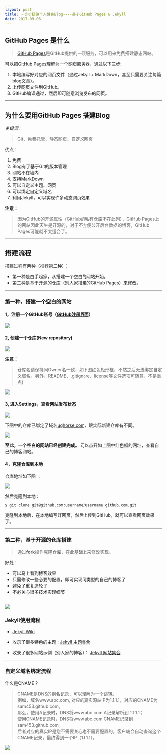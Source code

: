 ```yaml
---
layout: post
title: 一步步搭建个人博客Blog----基于GitHub Pages & Jekyll
date: 2017-09-06
---
```


## GitHub Pages 是什么  
>[GitHub Pages](https://pages.github.com/)是GitHub提供的一项服务，可以用来免费搭建静态网站。    

可以把GitHub Pages理解为一个网页服务器，通过以下三步:   
1. 本地编写好对应的网页文件（通过Jekyll + MarkDown，甚至只需要关注每篇blog文章）。
2. 上传网页文件到GitHub。
3. GitHub编译通过，然后即可随意浏览发布的网页。
----
## 为什么要用GitHub Pages 搭建Blog
*关键词 :*
>Git、免费托管、静态网页、自定义网页

优点：
1. 免费
2. Blog有了基于Git的版本管理
3. 网站不在墙内
4. 支持MarkDown
5. 可以自定义主题、网页
6. 可以绑定自定义域名
7. 利用Jekyll，可以实现许多动态网页效果

**注意：**  
>因为GitHub的开源属性（GitHub的私有仓库不在此列），GitHub Pages上的网站因此天生是开源的，对于不方便公开后台数据的博客，GitHub Pages可能就不太适合了。
----
## 搭建流程
搭建过程有两种（推荐第二种）：
* 第一种是白手起家，从搭建一个空白的网站开始。
* 第二种是基于开源的仓库（别人家搭建的GitHub Pages）来修改。
----

### 第一种，搭建一个空白的网站

#### 1，注册一个GitHub账号（[GitHub注册界面](https://github.com/)）
  ![](/images/sam/github-register.png)  
      
#### 2, 创建一个仓库(New repository)
![](/images/sam/github-create-btn.png)   
  
**注意：**   
>仓库名请保持同Owner名一致，如下图红色矩形框，不然之后无法绑定自定义域名。另外，README、.gitignore、license等文件选项可随意，不是重点)  

![](/images/sam/github-create-repo.png)

#### 3, 进入Settings，查看网站发布状态  
![](/images/sam/github-repo-settings.png)  

下图中的仓库已绑定了域名[ughorse.com](http://ughorse.com)，跟实际新建仓库有不同。

![](/images/sam/github-settings-pages.png)  

**至此，一个空白的网站已经创建完成。** 可以点开如上图中红色框的网址，查看自己的博客网站。

#### 4，克隆仓库到本地
仓库地址如下图 ：  

![](/images/sam/github-clone-url.png) 

然后克隆到本地 :
```
$ git clone git@github.com:username/username.github.com.git 
```
克隆到本地后，在本地编写好网页，然后上传到GitHub，就可以查看网页效果了。

----
### 第二种，基于开源的仓库搭建
>通过**fork**操作克隆仓库，在此基础上来修改实现。    

好处：  
* 可以马上看到博客效果
* 只需修改一些必要的配置，即可实现同类型的自己的博客了
* 避免了重复造轮子
* 不必关心很多技术实现细节  

![](/images/sam/github-fork.png) 
----
### Jekyll使用流程
* [Jekyll Wiki](https://github.com/jekyll/jekyll/wiki)

* 收录了很多特色的主题 : [Jekyll 主题集合](https://github.com/jekyll/jekyll/wiki/sites)

* 收录了很多网站示例（别人家的博客）： [Jekyll 网站集合](https://github.com/jekyll/jekyll/wiki/Themes)

----
### 自定义域名绑定流程
什么是CNAME？  
>CNAME是DNS的别名记录，可以理解为一个跳转。  
>例如，域名www.abc.com, 对应的真实源站IP为1.1.1.1，对应的CNAME为sam453.github.com。  
>那么，使用A记录时，DNS将www.abc.com A记录解析到 1.1.1.1；  
>使用CNAME记录时，DNS将www.abc.com CNAME记录到 sam453.github.com。  
>后者对应的真实IP是您不需要关心也不需要配置的，客户端会自动查询这个CNAME记录，最终得到一个IP（1.1.1.1）。
  
 ![](/images/sam/github-cname.png) 
